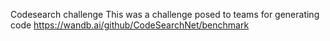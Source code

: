 Codesearch challenge
This was a challenge posed to teams for generating code
https://wandb.ai/github/CodeSearchNet/benchmark


